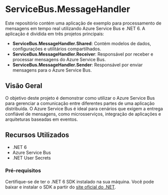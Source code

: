 # ServiceBus.MessageHandler

Este repositório contém uma aplicação de exemplo para processamento de mensagens em tempo real utilizando Azure Service Bus e .NET 6. A aplicação é dividida em três projetos principais:

- **ServiceBus.MessageHandler.Shared**: Contém modelos de dados, configurações e utilitários compartilhados.
- **ServiceBus.MessageHandler.Receiver**: Responsável por receber e processar mensagens do Azure Service Bus.
- **ServiceBus.MessageHandler.Sender**: Responsável por enviar mensagens para o Azure Service Bus.

## Visão Geral

O objetivo deste projeto é demonstrar como utilizar o Azure Service Bus para gerenciar a comunicação entre diferentes partes de uma aplicação distribuída. O Azure Service Bus é ideal para cenários que exigem a entrega confiável de mensagens, como microsserviços, integração de aplicações e arquiteturas baseadas em eventos.

## Recursos Utilizados

- .NET 6
- Azure Service Bus
- .NET User Secrets

### Pré-requisitos
Certifique-se de ter o .NET 6 SDK instalado na sua máquina. Você pode baixar e instalar o SDK a partir do [site oficial do .NET](https://dotnet.microsoft.com/download).
